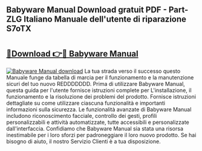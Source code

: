 ## Babyware Manual Download gratuit PDF - Part-ZLG Italiano Manuale dell'utente di riparazione S7oTX

# <h2><a href="http://df965n.blite.top/?on=Babyware+Manual">🔗Download 👉🔴 Babyware Manual</a></h2>

[![Babyware Manual download](https://i.imgur.com/lujVjoI.png)](http://df965n.blite.top/?on=Babyware+Manual)
La tua strada verso il successo questo Manuale funge da tabella di marcia per il funzionamento e la manutenzione sicuri del tuo nuovo REDDDDDDD. Prima di utilizzare Babyware Manual, questa guida per l'utente fornisce istruzioni complete per L'installazione, il funzionamento e la risoluzione dei problemi del prodotto. Fornisce istruzioni dettagliate su come utilizzare ciascuna funzionalità e importanti informazioni sulla sicurezza. Le funzionalità avanzate di Babyware Manual includono riconoscimento facciale, controllo dei gesti, profili personalizzabili e attività automatizzate, tutte accessibili e personalizzate dall'interfaccia. Confidiamo che Babyware Manual sia stata una risorsa inestimabile per i loro sforzi per padroneggiare il loro nuovo prodotto. Se hai bisogno di aiuto, il nostro Servizio Clienti è a tua disposizione.
